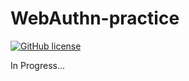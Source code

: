 # WebAuthn-practice

[![GitHub license](https://img.shields.io/badge/license-BSD-blue.svg)](https://raw.githubusercontent.com/duo-labs/py_webauthn/master/LICENSE)


In Progress...
